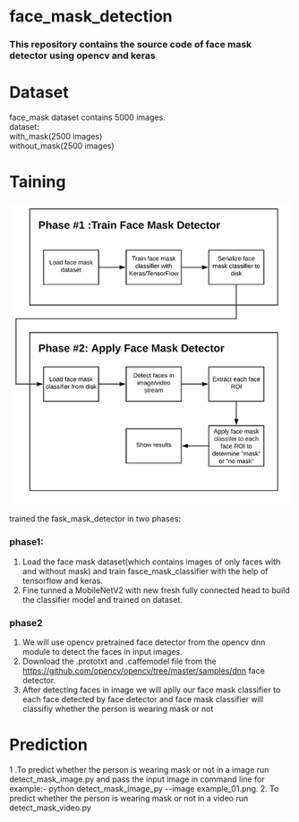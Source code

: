# face_mask_detection
### This repository contains the source code of face mask detector using opencv and keras

# Dataset
face_mask dataset contains 5000 images.\
dataset:\
with_mask(2500 images)\
without_mask(2500 images)

# Taining
![alt tag](https://github.com/vepriya/face_mask_detection/blob/master/face_mask_detection_phases.png)

trained the fask_mask_detector in two phases:
### phase1:
1. Load the face mask dataset(which contains images of only faces with and without mask) and  train fasce_mask_classifier with the help    of tensorflow and keras.
2. Fine tunned a MobileNetV2 with new fresh fully connected head to build the classifier model and trained on dataset.

### phase2
1. We will use opencv pretrained face detector from the opencv dnn module to detect the faces in input images.
2. Download the .prototxt and .caffemodel file from the https://github.com/opencv/opencv/tree/master/samples/dnn face detector.
3. After detecting faces in image we will aplly our face mask classifier to each face  detected by face detector and face mask      classifier will classifiy whether the person is wearing mask or not

# Prediction
1 .To predict whether the person is wearing mask or not in a image run detect_mask_image.py and pass the input image in command line for    example:- python detect_mask_image_py --image example_01.png.
2. To predict whether the person is wearing mask or not in a video run detect_mask_video.py

